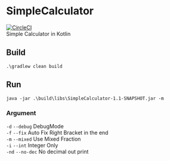# SimpleCalculator  
[![CircleCI](https://circleci.com/gh/xfl03/SimpleCalculator/tree/master.svg?style=svg)](https://circleci.com/gh/xfl03/SimpleCalculator/tree/master)  
Simple Calculator in Kotlin  
## Build
````
.\gradlew clean build
````

## Run
````
java -jar .\build\libs\SimpleCalculator-1.1-SNAPSHOT.jar -m
````
### Argument
`-d` `--debug` DebugMode  
`-f` `--fix` Auto Fix Right Bracket in the end  
`-m` `--mixed` Use Mixed Fraction  
`-i` `--int` Integer Only  
`-nd` `--no-dec` No decimal out print  
